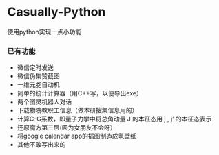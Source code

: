 # Casually-Python

使用python实现一点小功能

### 已有功能

- 微信定时发送
- 微信伪集赞截图
- 一维元胞自动机
- 简单的统计计算器（用C++写，以便导出exe）
- 两个图灵机器人对话
- 下载物院教职工信息（做本研搜集信息用的）
- 计算C-G系数，即量子力学中将总角动量 J 的本征态用 j , j’ 的本征态表示
- 还原魔方第三层(因为女朋友不会呀）
- 将google calendar app的插图制造成氢壁纸
- 其他不敢写出来的

